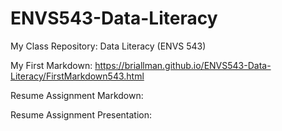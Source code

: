# ENVS543-Data-Literacy

My Class Repository: Data Literacy (ENVS 543)


My First Markdown: https://briallman.github.io/ENVS543-Data-Literacy/FirstMarkdown543.html


Resume Assignment Markdown:

Resume Assignment Presentation:

